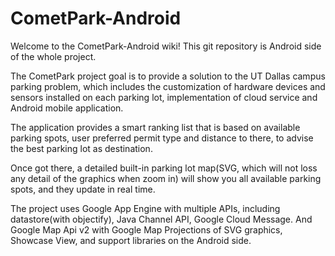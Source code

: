 CometPark-Android
=================
Welcome to the CometPark-Android wiki! This git repository is Android side of the whole project.

The CometPark project goal is to provide a solution to the UT Dallas campus parking problem, which includes the customization of hardware devices and sensors installed on each parking lot, implementation of cloud service and Android mobile application.

The application provides a smart ranking list that is based on available parking spots, user preferred permit type and distance to there, to advise the best parking lot as destination.

Once got there, a detailed built-in parking lot map(SVG, which will not loss any detail of the graphics when zoom in) will show you all available parking spots, and they update in real time.

The project uses Google App Engine with multiple APIs, including datastore(with objectify), Java Channel API, Google Cloud Message. And Google Map Api v2 with Google Map Projections of SVG graphics, Showcase View, and support libraries on the Android side.
